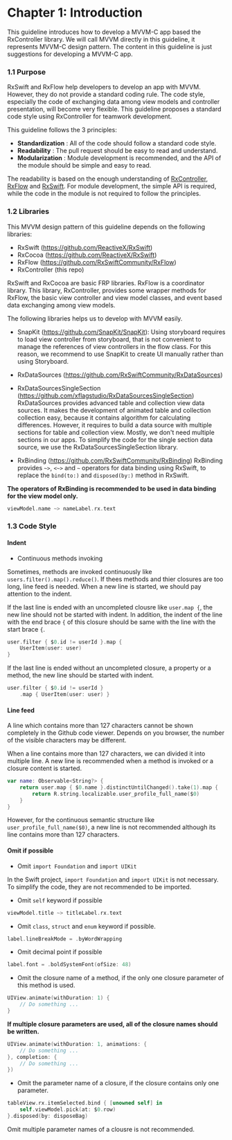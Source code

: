 # Chapter 1: Introduction

This guideline introduces how to develop a MVVM-C app based the RxController library.
We will call MVVM directly in this guideline, it represents MVVM-C design pattern.
The content in this guideline is just suggestions for developing a MVVM-C app.

### 1.1 Purpose

RxSwift and RxFlow help developers to develop an app with MVVM.
However, they do not provide a standard coding rule.
The code style, especially the code of exchanging data among view models and controller presentation, will become very flexible.
This guideline proposes a standard code style using RxController for teamwork development.

This guideline follows the 3 principles:

- **Standardization** : All of the code should follow a standard code style.
- **Readability** : The pull request should be easy to read and understand.
- **Modularization** : Module development is recommended, and the API of the module should be simple and easy to read.

The readability is based on the enough understanding of [RxController](https://github.com/xflagstudio/RxController), [RxFlow](https://github.com/RxSwiftCommunity/RxFlow) and [RxSwift](https://github.com/ReactiveX/RxSwift).
For module development, the simple API is required, while the code in the module is not required to follow the principles.

### 1.2 Libraries

This MVVM design pattern of this guideline depends on the following libraries:

- RxSwift (https://github.com/ReactiveX/RxSwift)
- RxCocoa (https://github.com/ReactiveX/RxSwift)
- RxFlow (https://github.com/RxSwiftCommunity/RxFlow)
- RxController (this repo)

RxSwift and RxCocoa are basic FRP libraries.
RxFlow is a coordinator library.
This library, RxController, provides some wrapper methods for RxFlow, the basic view controller and view model classes, and event based data exchanging among view models.

The following libraries helps us to develop with MVVM easily.

- SnapKit (https://github.com/SnapKit/SnapKit):
Using storyboard requires to load view controller from storyboard, that is not convenient to manage the references of view controllers in the flow class.
For this reason, we recommend to use SnapKit to create UI manually rather than using Storyboard.

- RxDataSources (https://github.com/RxSwiftCommunity/RxDataSources)
- RxDataSourcesSingleSection (https://github.com/xflagstudio/RxDataSourcesSingleSection)
RxDataSources provides advanced table and collection view data sources.
It makes the development of animated table and collection collection easy, because it contains algorithm for calculating differences.
However, it requires to build a data source with multiple sections for table and collection view.
Mostly, we don't need multiple sections in our apps.
To simplify the code for the single section data source, we use the RxDataSourcesSingleSection library.

- RxBinding (https://github.com/RxSwiftCommunity/RxBinding)
RxBinding provides `~>`, `<~>` and `~` operators for data binding using RxSwift, to replace the `bind(to:)` and `disposed(by:)` method in RxSwift.

**The operators of RxBinding is recommended to be used in data binding for the view model only.**

```swift
viewModel.name ~> nameLabel.rx.text
```

### 1.3 Code Style

#### Indent

- Continuous methods invoking

Sometimes, methods are invoked continuously like `users.filter().map().reduce()`.
If thees methods and thier closures are too long, line feed is needed.
When a new line is started, we should pay attention to the indent.

If the last line is ended with an uncompleted clousre like `user.map {`, the new line should not be started with indent.
In addition, the indent of the line with the end brace `{` of this closure should be same with the line with the start brace `{`.

```swift
user.filter { $0.id != userId }.map {
    UserItem(user: user)
}
```

If the last line is ended without an uncompleted closure, a property or a method, the new line should be started with indent.

```swift
user.filter { $0.id != userId }
    .map { UserItem(user: user) }
```

#### Line feed

A line which contains more than 127 characters cannot be shown completely in the Github code viewer.
Depends on you browser, the number of the visible characters may be different.

When a line contains more than 127 characters, we can divided it into multiple line.
A new line is recommended when a method is invoked or a closure content is started.

```swift
var name: Observable<String?> {
    return user.map { $0.name }.distinctUntilChanged().take(1).map {
        return R.string.localizable.user_profile_full_name($0)
    }
}
```

However, for the continuous semantic structure like `user_profile_full_name($0)`, a new line is not recommended although its line contains more than 127 characters.

#### Omit if possible

- Omit `import Foundation` and `import UIKit`

In the Swift project, `import Foundation` and `import UIKit` is not necessary.
To simplify the code, they are not recommended to be imported.

- Omit `self` keyword if possible

```swift
viewModel.title ~> titleLabel.rx.text
```

- Omit `class`, `struct` and `enum` keyword if possible.

```swift
label.lineBreakMode = .byWordWrapping
```

- Omit decimal point if possible

```swift
label.font = .boldSystemFont(ofSize: 48)
```

- Omit the closure name of a method, if the only one closure parameter of this method is used.

```swift
UIView.animate(withDuration: 1) { 
    // Do something ...
}
```

**If multiple closure parameters are used, all of the closure names should be written.**

```swift
UIView.animate(withDuration: 1, animations: { 
    // Do something ...
}, completion: {
    // Do something ...
})
```

- Omit the parameter name of a closure, if the closure contains only one parameter.

```swift
tableView.rx.itemSelected.bind { [unowned self] in
    self.viewModel.pick(at: $0.row)
}.disposed(by: disposeBag)
```

Omit multiple parameter names of a clousre is not recommended.